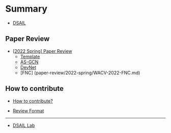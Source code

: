 # Summary  

* [DSAIL](README.md)

## Paper Review  

* [\[2022 Spring\] Paper Review](paper-review/README.md)    
    * [Template](paper-review/2022-spring/template.md) 
    * [AS-GCN](paper-review/2022-spring/ICDM-2021-ASGCN.md)
    * [DevNet](paper-review/2022-spring/SIGKDD-2019-DevNet.md)
    * [FNC] (paper-review/2022-spring/WACV-2022-FNC.md)

## How to contribute  

* [How to contribute?](how-to-contribute.md)  

* [Review Format](paper-review/template.md)  
---  

* [DSAIL Lab](https://dsail.kaist.ac.kr/)  
